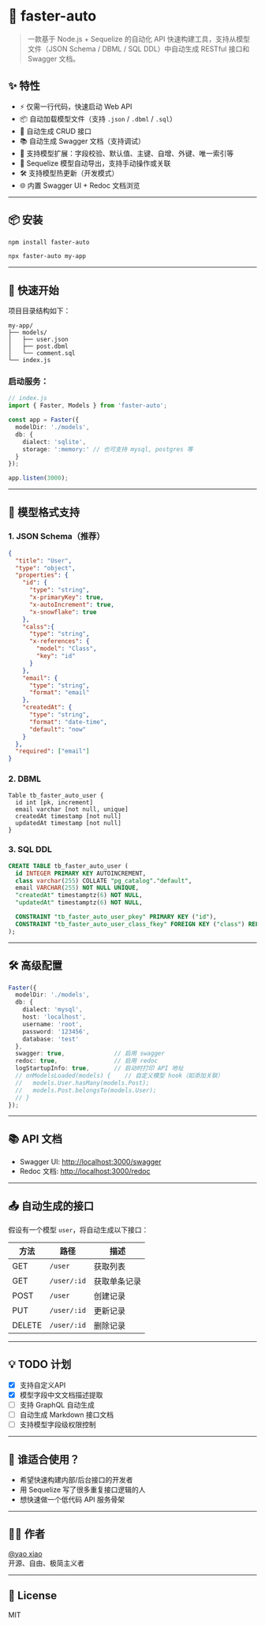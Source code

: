 # 🚀 faster-auto

> 一款基于 Node.js + Sequelize 的自动化 API 快速构建工具，支持从模型文件（JSON Schema / DBML / SQL DDL）中自动生成 RESTful 接口和 Swagger 文档。

## ✨ 特性

- ⚡ 仅需一行代码，快速启动 Web API  
- 📦 自动加载模型文件（支持 `.json` / `.dbml` / `.sql`）  
- 🔄 自动生成 CRUD 接口  
- 📚 自动生成 Swagger 文档（支持调试）  
- 🔧 支持模型扩展：字段校验、默认值、主键、自增、外键、唯一索引等  
- 🧩 Sequelize 模型自动导出，支持手动操作或关联  
- 🛠️ 支持模型热更新（开发模式）  
- 🌐 内置 Swagger UI + Redoc 文档浏览  

---

## 📦 安装

```bash
npm install faster-auto

npx faster-auto my-app
```

---

## 🚀 快速开始

项目目录结构如下：

```
my-app/
├── models/
│   ├── user.json
│   ├── post.dbml
│   └── comment.sql
└── index.js
```

### 启动服务：

```ts
// index.js
import { Faster, Models } from 'faster-auto';

const app = Faster({
  modelDir: './models',
  db: {
    dialect: 'sqlite',
    storage: ':memory:' // 也可支持 mysql, postgres 等
  }
});

app.listen(3000);
```

---

## 📁 模型格式支持

### 1. JSON Schema（推荐）

```json
{
  "title": "User",
  "type": "object",
  "properties": {
    "id": {
      "type": "string",
      "x-primaryKey": true,
      "x-autoIncrement": true,
      "x-snowflake": true
    },
    "calss":{
      "type": "string",
      "x-references": {
        "model": "Class",
        "key": "id"
      }
    },
    "email": {
      "type": "string",
      "format": "email"
    },
    "createdAt": {
      "type": "string",
      "format": "date-time",
      "default": "now"
    }
  },
  "required": ["email"]
}
```

### 2. DBML

```dbml
Table tb_faster_auto_user {
  id int [pk, increment]
  email varchar [not null, unique]
  createdAt timestamp [not null]
  updatedAt timestamp [not null]
}
```

### 3. SQL DDL

```sql
CREATE TABLE tb_faster_auto_user (
  id INTEGER PRIMARY KEY AUTOINCREMENT,
  class varchar(255) COLLATE "pg_catalog"."default",
  email VARCHAR(255) NOT NULL UNIQUE,
  "createdAt" timestamptz(6) NOT NULL,
  "updatedAt" timestamptz(6) NOT NULL,

  CONSTRAINT "tb_faster_auto_user_pkey" PRIMARY KEY ("id"),
  CONSTRAINT "tb_faster_auto_user_class_fkey" FOREIGN KEY ("class") REFERENCES "public"."tb_faster_auto_class" ("id") ON DELETE NO ACTION ON UPDATE NO ACTION
);
```

---

## 🛠️ 高级配置

```ts
Faster({
  modelDir: './models',
  db: {
    dialect: 'mysql',
    host: 'localhost',
    username: 'root',
    password: '123456',
    database: 'test'
  },
  swagger: true,              // 启用 swagger
  redoc: true,                // 启用 redoc
  logStartupInfo: true,       // 启动时打印 API 地址
  // onModelsLoaded(models) {    // 自定义模型 hook（如添加关联）
  //   models.User.hasMany(models.Post);
  //   models.Post.belongsTo(models.User);
  // }
});
```

---

## 📚 API 文档

- Swagger UI: [http://localhost:3000/swagger](http://localhost:3000/swagger)  
- Redoc 文档: [http://localhost:3000/redoc](http://localhost:3000/redoc)  

---

## 📤 自动生成的接口

假设有一个模型 `user`，将自动生成以下接口：

| 方法   | 路径        | 描述         |
| ------ | ----------- | ------------ |
| GET    | `/user`     | 获取列表     |
| GET    | `/user/:id` | 获取单条记录 |
| POST   | `/user`     | 创建记录     |
| PUT    | `/user/:id` | 更新记录     |
| DELETE | `/user/:id` | 删除记录     |

---

## 💡 TODO 计划

- [x] 支持自定义API
- [x] 模型字段中文文档描述提取  
- [ ] 支持 GraphQL 自动生成  
- [ ] 自动生成 Markdown 接口文档  
- [ ] 支持模型字段级权限控制  

---

## 🧠 谁适合使用？

- 希望快速构建内部/后台接口的开发者  
- 用 Sequelize 写了很多重复接口逻辑的人  
- 想快速做一个低代码 API 服务骨架  

---

## 🧑‍💻 作者

[@yao xiao](https://github.com/xiaoyaos)  
开源、自由、极简主义者  

---

## 🪪 License

MIT
